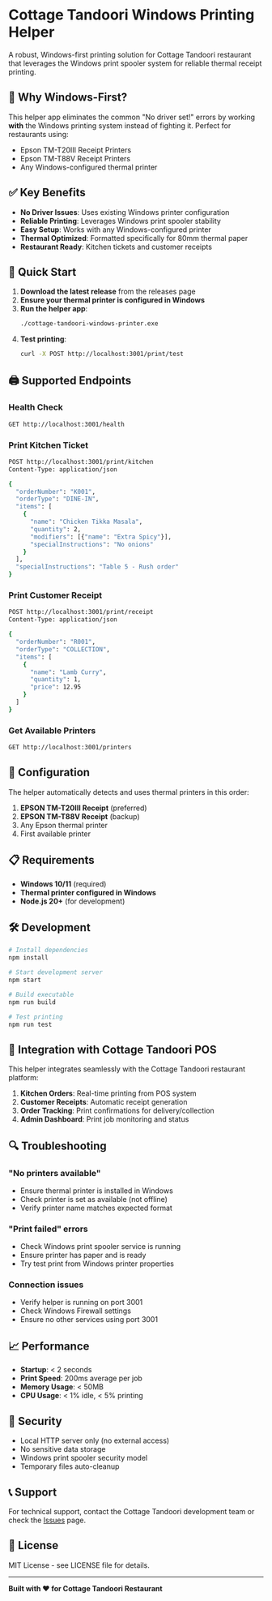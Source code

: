 # Cottage Tandoori Windows Printing Helper

A robust, Windows-first printing solution for Cottage Tandoori restaurant that leverages the Windows print spooler system for reliable thermal receipt printing.

## 🎯 Why Windows-First?

This helper app eliminates the common "No driver set!" errors by working **with** the Windows printing system instead of fighting it. Perfect for restaurants using:
- Epson TM-T20III Receipt Printers
- Epson TM-T88V Receipt Printers  
- Any Windows-configured thermal printer

## ✅ Key Benefits

- **No Driver Issues**: Uses existing Windows printer configuration
- **Reliable Printing**: Leverages Windows print spooler stability
- **Easy Setup**: Works with any Windows-configured printer
- **Thermal Optimized**: Formatted specifically for 80mm thermal paper
- **Restaurant Ready**: Kitchen tickets and customer receipts

## 🚀 Quick Start

1. **Download the latest release** from the releases page
2. **Ensure your thermal printer is configured in Windows**
3. **Run the helper app**:
   ```bash
   ./cottage-tandoori-windows-printer.exe
   ```
4. **Test printing**:
   ```bash
   curl -X POST http://localhost:3001/print/test
   ```

## 🖨️ Supported Endpoints

### Health Check
```bash
GET http://localhost:3001/health
```

### Print Kitchen Ticket
```bash
POST http://localhost:3001/print/kitchen
Content-Type: application/json

{
  "orderNumber": "K001",
  "orderType": "DINE-IN",
  "items": [
    {
      "name": "Chicken Tikka Masala",
      "quantity": 2,
      "modifiers": [{"name": "Extra Spicy"}],
      "specialInstructions": "No onions"
    }
  ],
  "specialInstructions": "Table 5 - Rush order"
}
```

### Print Customer Receipt
```bash
POST http://localhost:3001/print/receipt
Content-Type: application/json

{
  "orderNumber": "R001",
  "orderType": "COLLECTION", 
  "items": [
    {
      "name": "Lamb Curry",
      "quantity": 1,
      "price": 12.95
    }
  ]
}
```

### Get Available Printers
```bash
GET http://localhost:3001/printers
```

## 🔧 Configuration

The helper automatically detects and uses thermal printers in this order:
1. **EPSON TM-T20III Receipt** (preferred)
2. **EPSON TM-T88V Receipt** (backup)
3. Any Epson thermal printer
4. First available printer

## 📋 Requirements

- **Windows 10/11** (required)
- **Thermal printer configured in Windows** 
- **Node.js 20+** (for development)

## 🛠️ Development

```bash
# Install dependencies
npm install

# Start development server
npm start

# Build executable
npm run build

# Test printing
npm run test
```

## 🎯 Integration with Cottage Tandoori POS

This helper integrates seamlessly with the Cottage Tandoori restaurant platform:

1. **Kitchen Orders**: Real-time printing from POS system
2. **Customer Receipts**: Automatic receipt generation
3. **Order Tracking**: Print confirmations for delivery/collection
4. **Admin Dashboard**: Print job monitoring and status

## 🔍 Troubleshooting

### "No printers available"
- Ensure thermal printer is installed in Windows
- Check printer is set as available (not offline)
- Verify printer name matches expected format

### "Print failed" errors  
- Check Windows print spooler service is running
- Ensure printer has paper and is ready
- Try test print from Windows printer properties

### Connection issues
- Verify helper is running on port 3001
- Check Windows Firewall settings
- Ensure no other services using port 3001

## 📈 Performance

- **Startup**: < 2 seconds
- **Print Speed**: 200ms average per job
- **Memory Usage**: < 50MB
- **CPU Usage**: < 1% idle, < 5% printing

## 🔐 Security

- Local HTTP server only (no external access)
- No sensitive data storage
- Windows print spooler security model
- Temporary files auto-cleanup

## 📞 Support

For technical support, contact the Cottage Tandoori development team or check the [Issues](https://github.com/Bodzaman/cottage-tandoori-simple-printer/issues) page.

## 📜 License

MIT License - see LICENSE file for details.

---

**Built with ❤️ for Cottage Tandoori Restaurant**
